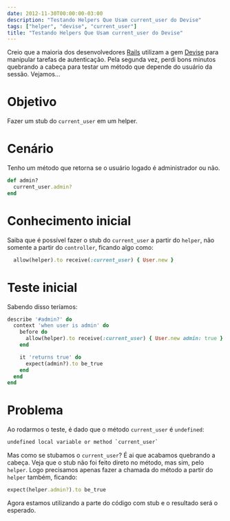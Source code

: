 ```yaml
---
date: 2012-11-30T00:00:00-03:00
description: "Testando Helpers Que Usam current_user do Devise"
tags: ["helper", "devise", "current_user"]
title: "Testando Helpers Que Usam current_user do Devise"
---
```


Creio que a maioria dos desenvolvedores [Rails](https://github.com/rails/rails) utilizam a gem [Devise](https://github.com/plataformatec/devise) para manipular tarefas de autenticação. Pela segunda vez, perdi bons minutos quebrando a cabeça para testar um método que depende do usuário da sessão. Vejamos...

# Objetivo

Fazer um stub do `current_user` em um helper.

# Cenário

Tenho um método que retorna se o usuário logado é administrador ou não.

```ruby
def admin?
  current_user.admin?
end
```

# Conhecimento inicial

Saiba que é possível fazer o stub do `current_user` a partir do `helper`, não somente a partir do `controller`, ficando algo como:

```ruby
  allow(helper).to receive(:current_user) { User.new }
```

# Teste inicial

Sabendo disso teríamos:

```ruby
describe '#admin?' do
  context 'when user is admin' do
    before do
      allow(helper).to receive(:current_user) { User.new admin: true }
    end

    it 'returns true' do
      expect(admin?).to be_true
    end
  end
end
```

# Problema

Ao rodarmos o teste, é dado que o método `current_user` é `undefined`:

```bash
undefined local variable or method `current_user`
```

Mas como se stubamos o `current_user`? É ai que acabamos quebrando a cabeça. Veja que o stub não foi feito direto no método, mas sim, pelo `helper`. Logo precisamos apenas fazer a chamada do método a partir do `helper` também, ficando:

```ruby
expect(helper.admin?).to be_true
```

Agora estamos utilizando a parte do código com stub e o resultado será o esperado.
